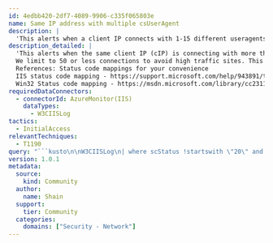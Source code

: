 ```yaml
---
id: 4edbb420-2df7-4089-9906-c335f065803e
name: Same IP address with multiple csUserAgent
description: |
  'This alerts when a client IP connects with 1-15 different useragents in less than 1 hour. Limited to 50 or less connections to avoid high traffic. May indicate malicious activity as a probing method.'
description_detailed: |
  'This alerts when the same client IP (cIP) is connecting with more than 1 but less than 15 different useragent string (csUserAgent) in less than 1 hour.
  We limit to 50 or less connections to avoid high traffic sites. This may indicate malicious activity as this is a method of probing an environment
  References: Status code mappings for your convenience
  IIS status code mapping - https://support.microsoft.com/help/943891/the-http-status-code-in-iis-7-0-iis-7-5-and-iis-8-0
  Win32 Status code mapping - https://msdn.microsoft.com/library/cc231199.aspx'
requiredDataConnectors:
  - connectorId: AzureMonitor(IIS)
    dataTypes:
      - W3CIISLog
tactics:
  - InitialAccess
relevantTechniques:
  - T1190
query: "```kusto\n\nW3CIISLog\n| where scStatus !startswith \"20\" and scStatus !startswith \"30\" and cIP !startswith \"192.168.\" and cIP != sIP and cIP != \"::1\"\n//Exclude local addresses, using ipv4_is_private operator\n|where ipv4_is_private(cIP) == false and  cIP !startswith \"fe80\" and cIP !startswith \"::\" and cIP !startswith \"127.\"\n| summarize StartTime = min(TimeGenerated), EndTime = max(TimeGenerated), makeset(csUserAgent), ConnectionCount = count() \nby Computer, sSiteName, sIP, sPort, cIP, csMethod\n| extend csUserAgentPerIPCount = arraylength(set_csUserAgent)\n| where  csUserAgentPerIPCount between ( 2 .. 15 ) and ConnectionCount <=50\n| extend timestamp = StartTime, IPCustomEntity = cIP, HostCustomEntity = Computer\n```"
version: 1.0.1
metadata:
  source:
    kind: Community
  author:
    name: Shain
  support:
    tier: Community
  categories:
    domains: ["Security - Network"]
---
```


